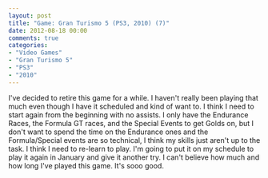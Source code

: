 ```yaml
---
layout: post
title: "Game: Gran Turismo 5 (PS3, 2010) (7)"
date: 2012-08-18 00:00
comments: true
categories:
- "Video Games"
- "Gran Turismo 5"
- "PS3"
- "2010"
---
```


I've decided to retire this game for a while. I haven't really
been playing that much even though I have it scheduled and kind of
want to. I think I need to start again from the beginning with no
assists. I only have the Endurance Races, the Formula GT races,
and the Special Events to get Golds on, but I don't want to spend
the time on the Endurance ones and the Formula/Special events are
so technical, I think my skills just aren't up to the task. I
think I need to re-learn to play. I'm going to put it on my
schedule to play it again in January and give it another try. I
can't believe how much and how long I've played this game. It's
sooo good.
